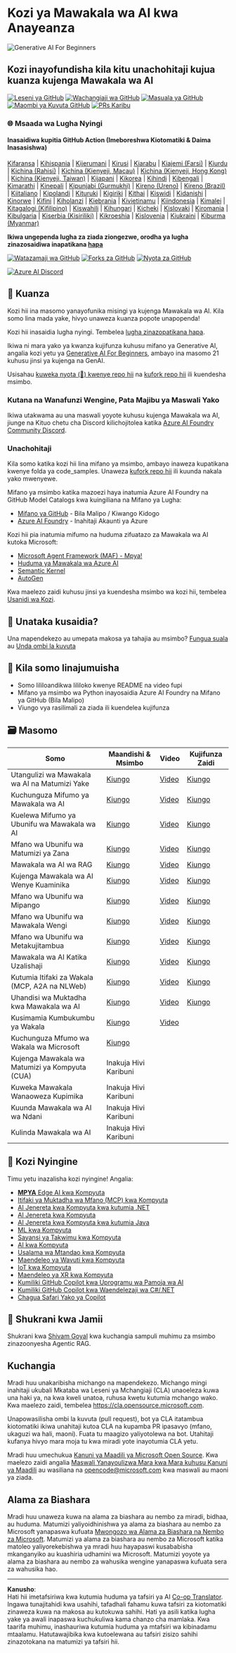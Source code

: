 <!--
CO_OP_TRANSLATOR_METADATA:
{
  "original_hash": "413adcc2c6a498d52643d27f6871aa24",
  "translation_date": "2025-10-02T08:51:27+00:00",
  "source_file": "README.md",
  "language_code": "sw"
}
-->
# Kozi ya Mawakala wa AI kwa Anayeanza

![Generative AI For Beginners](../../translated_images/repo-thumbnailv2.06f4a48036fde647f6ba4eb19f5651babe59bb30e972748afb349e47725d7601.sw.png)

## Kozi inayofundisha kila kitu unachohitaji kujua kuanza kujenga Mawakala wa AI

[![Leseni ya GitHub](https://img.shields.io/github/license/microsoft/ai-agents-for-beginners.svg)](https://github.com/microsoft/ai-agents-for-beginners/blob/master/LICENSE?WT.mc_id=academic-105485-koreyst)
[![Wachangiaji wa GitHub](https://img.shields.io/github/contributors/microsoft/ai-agents-for-beginners.svg)](https://GitHub.com/microsoft/ai-agents-for-beginners/graphs/contributors/?WT.mc_id=academic-105485-koreyst)
[![Masuala ya GitHub](https://img.shields.io/github/issues/microsoft/ai-agents-for-beginners.svg)](https://GitHub.com/microsoft/ai-agents-for-beginners/issues/?WT.mc_id=academic-105485-koreyst)
[![Maombi ya Kuvuta GitHub](https://img.shields.io/github/issues-pr/microsoft/ai-agents-for-beginners.svg)](https://GitHub.com/microsoft/ai-agents-for-beginners/pulls/?WT.mc_id=academic-105485-koreyst)
[![PRs Karibu](https://img.shields.io/badge/PRs-welcome-brightgreen.svg?style=flat-square)](http://makeapullrequest.com?WT.mc_id=academic-105485-koreyst)

### 🌐 Msaada wa Lugha Nyingi

#### Inasaidiwa kupitia GitHub Action (Imeboreshwa Kiotomatiki & Daima Inasasishwa)

[Kifaransa](../fr/README.md) | [Kihispania](../es/README.md) | [Kijerumani](../de/README.md) | [Kirusi](../ru/README.md) | [Kiarabu](../ar/README.md) | [Kiajemi (Farsi)](../fa/README.md) | [Kiurdu](../ur/README.md) | [Kichina (Rahisi)](../zh/README.md) | [Kichina (Kienyeji, Macau)](../mo/README.md) | [Kichina (Kienyeji, Hong Kong)](../hk/README.md) | [Kichina (Kienyeji, Taiwan)](../tw/README.md) | [Kijapani](../ja/README.md) | [Kikorea](../ko/README.md) | [Kihindi](../hi/README.md) | [Kibengali](../bn/README.md) | [Kimarathi](../mr/README.md) | [Kinepali](../ne/README.md) | [Kipunjabi (Gurmukhi)](../pa/README.md) | [Kireno (Ureno)](../pt/README.md) | [Kireno (Brazil)](../br/README.md) | [Kiitaliano](../it/README.md) | [Kipolandi](../pl/README.md) | [Kituruki](../tr/README.md) | [Kigiriki](../el/README.md) | [Kithai](../th/README.md) | [Kiswidi](../sv/README.md) | [Kidanishi](../da/README.md) | [Kinorwe](../no/README.md) | [Kifini](../fi/README.md) | [Kiholanzi](../nl/README.md) | [Kiebrania](../he/README.md) | [Kivietinamu](../vi/README.md) | [Kiindonesia](../id/README.md) | [Kimalei](../ms/README.md) | [Kitagalogi (Kifilipino)](../tl/README.md) | [Kiswahili](./README.md) | [Kihungari](../hu/README.md) | [Kicheki](../cs/README.md) | [Kislovaki](../sk/README.md) | [Kiromania](../ro/README.md) | [Kibulgaria](../bg/README.md) | [Kiserbia (Kisiriliki)](../sr/README.md) | [Kikroeshia](../hr/README.md) | [Kislovenia](../sl/README.md) | [Kiukraini](../uk/README.md) | [Kiburma (Myanmar)](../my/README.md)

**Ikiwa ungependa lugha za ziada ziongezwe, orodha ya lugha zinazosaidiwa inapatikana [hapa](https://github.com/Azure/co-op-translator/blob/main/getting_started/supported-languages.md)**

[![Watazamaji wa GitHub](https://img.shields.io/github/watchers/microsoft/ai-agents-for-beginners.svg?style=social&label=Watch)](https://GitHub.com/microsoft/ai-agents-for-beginners/watchers/?WT.mc_id=academic-105485-koreyst)
[![Forks za GitHub](https://img.shields.io/github/forks/microsoft/ai-agents-for-beginners.svg?style=social&label=Fork)](https://GitHub.com/microsoft/ai-agents-for-beginners/network/?WT.mc_id=academic-105485-koreyst)
[![Nyota za GitHub](https://img.shields.io/github/stars/microsoft/ai-agents-for-beginners.svg?style=social&label=Star)](https://GitHub.com/microsoft/ai-agents-for-beginners/stargazers/?WT.mc_id=academic-105485-koreyst)

[![Azure AI Discord](https://dcbadge.limes.pink/api/server/kzRShWzttr)](https://discord.gg/kzRShWzttr)


## 🌱 Kuanza

Kozi hii ina masomo yanayofunika misingi ya kujenga Mawakala wa AI. Kila somo lina mada yake, hivyo unaweza kuanza popote unapopenda!

Kozi hii inasaidia lugha nyingi. Tembelea [lugha zinazopatikana hapa](../..). 

Ikiwa ni mara yako ya kwanza kujifunza kuhusu mifano ya Generative AI, angalia kozi yetu ya [Generative AI For Beginners](https://aka.ms/genai-beginners), ambayo ina masomo 21 kuhusu jinsi ya kujenga na GenAI.

Usisahau [kuweka nyota (🌟) kwenye repo hii](https://docs.github.com/en/get-started/exploring-projects-on-github/saving-repositories-with-stars?WT.mc_id=academic-105485-koreyst) na [kufork repo hii](https://github.com/microsoft/ai-agents-for-beginners/fork) ili kuendesha msimbo.

### Kutana na Wanafunzi Wengine, Pata Majibu ya Maswali Yako

Ikiwa utakwama au una maswali yoyote kuhusu kujenga Mawakala wa AI, jiunge na Kituo chetu cha Discord kilichojitolea katika [Azure AI Foundry Community Discord](https://aka.ms/ai-agents/discord).

### Unachohitaji 

Kila somo katika kozi hii lina mifano ya msimbo, ambayo inaweza kupatikana kwenye folda ya code_samples. Unaweza [kufork repo hii](https://github.com/microsoft/ai-agents-for-beginners/fork) ili kuunda nakala yako mwenyewe.  

Mifano ya msimbo katika mazoezi haya inatumia Azure AI Foundry na GitHub Model Catalogs kwa kuingiliana na Mifano ya Lugha:

- [Mifano ya GitHub](https://aka.ms/ai-agents-beginners/github-models) - Bila Malipo / Kiwango Kidogo
- [Azure AI Foundry](https://aka.ms/ai-agents-beginners/ai-foundry) - Inahitaji Akaunti ya Azure

Kozi hii pia inatumia mifumo na huduma zifuatazo za Mawakala wa AI kutoka Microsoft:

- [Microsoft Agent Framework (MAF) - Mpya!](https://aka.ms/ai-agents-beginners/agent-framewrok)
- [Huduma ya Mawakala wa Azure AI](https://aka.ms/ai-agents-beginners/ai-agent-service)
- [Semantic Kernel](https://aka.ms/ai-agents-beginners/semantic-kernel)
- [AutoGen](https://aka.ms/ai-agents/autogen)


Kwa maelezo zaidi kuhusu jinsi ya kuendesha msimbo wa kozi hii, tembelea [Usanidi wa Kozi](./00-course-setup/README.md).

## 🙏 Unataka kusaidia?

Una mapendekezo au umepata makosa ya tahajia au msimbo? [Fungua suala](https://github.com/microsoft/ai-agents-for-beginners/issues?WT.mc_id=academic-105485-koreyst) au [Unda ombi la kuvuta](https://github.com/microsoft/ai-agents-for-beginners/pulls?WT.mc_id=academic-105485-koreyst)



## 📂 Kila somo linajumuisha

- Somo lililoandikwa lililoko kwenye README na video fupi
- Mifano ya msimbo wa Python inayosaidia Azure AI Foundry na Mifano ya GitHub (Bila Malipo)
- Viungo vya rasilimali za ziada ili kuendelea kujifunza


## 🗃️ Masomo

| **Somo**                                    | **Maandishi & Msimbo**                            | **Video**                                                  | **Kujifunza Zaidi**                                                                     |
|---------------------------------------------|---------------------------------------------------|------------------------------------------------------------|----------------------------------------------------------------------------------------|
| Utangulizi wa Mawakala wa AI na Matumizi Yake | [Kiungo](./01-intro-to-ai-agents/README.md)       | [Video](https://youtu.be/3zgm60bXmQk?si=z8QygFvYQv-9WtO1)  | [Kiungo](https://aka.ms/ai-agents-beginners/collection?WT.mc_id=academic-105485-koreyst) |
| Kuchunguza Mifumo ya Mawakala wa AI         | [Kiungo](./02-explore-agentic-frameworks/README.md) | [Video](https://youtu.be/ODwF-EZo_O8?si=Vawth4hzVaHv-u0H)  | [Kiungo](https://aka.ms/ai-agents-beginners/collection?WT.mc_id=academic-105485-koreyst) |
| Kuelewa Mifumo ya Ubunifu wa Mawakala wa AI | [Kiungo](./03-agentic-design-patterns/README.md)  | [Video](https://youtu.be/m9lM8qqoOEA?si=BIzHwzstTPL8o9GF)  | [Kiungo](https://aka.ms/ai-agents-beginners/collection?WT.mc_id=academic-105485-koreyst) |
| Mfano wa Ubunifu wa Matumizi ya Zana        | [Kiungo](./04-tool-use/README.md)                 | [Video](https://youtu.be/vieRiPRx-gI?si=2z6O2Xu2cu_Jz46N)  | [Kiungo](https://aka.ms/ai-agents-beginners/collection?WT.mc_id=academic-105485-koreyst) |
| Mawakala wa AI wa RAG                       | [Kiungo](./05-agentic-rag/README.md)              | [Video](https://youtu.be/WcjAARvdL7I?si=gKPWsQpKiIlDH9A3)  | [Kiungo](https://aka.ms/ai-agents-beginners/collection?WT.mc_id=academic-105485-koreyst) |
| Kujenga Mawakala wa AI Wenye Kuaminika      | [Kiungo](./06-building-trustworthy-agents/README.md) | [Video](https://youtu.be/iZKkMEGBCUQ?si=jZjpiMnGFOE9L8OK ) | [Kiungo](https://aka.ms/ai-agents-beginners/collection?WT.mc_id=academic-105485-koreyst) |
| Mfano wa Ubunifu wa Mipango                 | [Kiungo](./07-planning-design/README.md)          | [Video](https://youtu.be/kPfJ2BrBCMY?si=6SC_iv_E5-mzucnC)  | [Kiungo](https://aka.ms/ai-agents-beginners/collection?WT.mc_id=academic-105485-koreyst) |
| Mfano wa Ubunifu wa Mawakala Wengi          | [Kiungo](./08-multi-agent/README.md)              | [Video](https://youtu.be/V6HpE9hZEx0?si=rMgDhEu7wXo2uo6g)  | [Kiungo](https://aka.ms/ai-agents-beginners/collection?WT.mc_id=academic-105485-koreyst) |
| Mfano wa Ubunifu wa Metakujitambua          | [Kiungo](./09-metacognition/README.md)            | [Video](https://youtu.be/His9R6gw6Ec?si=8gck6vvdSNCt6OcF)  | [Kiungo](https://aka.ms/ai-agents-beginners/collection?WT.mc_id=academic-105485-koreyst) |
| Mawakala wa AI Katika Uzalishaji            | [Kiungo](./10-ai-agents-production/README.md)     | [Video](https://youtu.be/l4TP6IyJxmQ?si=31dnhexRo6yLRJDl)  | [Kiungo](https://aka.ms/ai-agents-beginners/collection?WT.mc_id=academic-105485-koreyst) |
| Kutumia Itifaki za Wakala (MCP, A2A na NLWeb) | [Kiungo](./11-agentic-protocols/README.md)           | [Video](https://youtu.be/X-Dh9R3Opn8)                                 | [Kiungo](https://aka.ms/ai-agents-beginners/collection?WT.mc_id=academic-105485-koreyst) |
| Uhandisi wa Muktadha kwa Mawakala wa AI       | [Kiungo](./12-context-engineering/README.md)         | [Video](https://youtu.be/F5zqRV7gEag)                                 | [Kiungo](https://aka.ms/ai-agents-beginners/collection?WT.mc_id=academic-105485-koreyst) |
| Kusimamia Kumbukumbu ya Wakala                | [Kiungo](./13-agent-memory/README.md)     |      [Video](https://youtu.be/QrYbHesIxpw?si=vZkVwKrQ4ieCcIPx)                                                      |                                                                                        |
| Kuchunguza Mfumo wa Wakala wa Microsoft      | [Kiungo](./14-microsoft-agent-framework/README.md)                            |                                                            |                                                                                        |
| Kujenga Mawakala wa Matumizi ya Kompyuta (CUA)| Inakuja Hivi Karibuni                            |                                                            |                                                                                        |
| Kuweka Mawakala Wanaoweza Kupimika            | Inakuja Hivi Karibuni                            |                                                            |                                                                                        |
| Kuunda Mawakala wa AI wa Ndani                | Inakuja Hivi Karibuni                               |                                                            |                                                                                        |
| Kulinda Mawakala wa AI                        | Inakuja Hivi Karibuni                               |                                                            |                                                                                        |

## 🎒 Kozi Nyingine

Timu yetu inazalisha kozi nyingine! Angalia:

- [**MPYA** Edge AI kwa Kompyuta](https://github.com/microsoft/edgeai-for-beginners?WT.mc_id=academic-105485-koreyst)
- [Itifaki ya Muktadha wa Mfano (MCP) kwa Kompyuta](https://github.com/microsoft/mcp-for-beginners?WT.mc_id=academic-105485-koreyst)
- [AI Jenereta kwa Kompyuta kwa kutumia .NET](https://github.com/microsoft/Generative-AI-for-beginners-dotnet?WT.mc_id=academic-105485-koreyst)
- [AI Jenereta kwa Kompyuta](https://github.com/microsoft/generative-ai-for-beginners?WT.mc_id=academic-105485-koreyst)
- [AI Jenereta kwa Kompyuta kwa kutumia Java](https://github.com/microsoft/generative-ai-for-beginners-java?WT.mc_id=academic-105485-koreyst)
- [ML kwa Kompyuta](https://aka.ms/ml-beginners?WT.mc_id=academic-105485-koreyst)
- [Sayansi ya Takwimu kwa Kompyuta](https://aka.ms/datascience-beginners?WT.mc_id=academic-105485-koreyst)
- [AI kwa Kompyuta](https://aka.ms/ai-beginners?WT.mc_id=academic-105485-koreyst)
- [Usalama wa Mtandao kwa Kompyuta](https://github.com/microsoft/Security-101??WT.mc_id=academic-96948-sayoung)
- [Maendeleo ya Wavuti kwa Kompyuta](https://aka.ms/webdev-beginners?WT.mc_id=academic-105485-koreyst)
- [IoT kwa Kompyuta](https://aka.ms/iot-beginners?WT.mc_id=academic-105485-koreyst)
- [Maendeleo ya XR kwa Kompyuta](https://github.com/microsoft/xr-development-for-beginners?WT.mc_id=academic-105485-koreyst)
- [Kumiliki GitHub Copilot kwa Uprogramu wa Pamoja wa AI](https://aka.ms/GitHubCopilotAI?WT.mc_id=academic-105485-koreyst)
- [Kumiliki GitHub Copilot kwa Waendelezaji wa C#/.NET](https://github.com/microsoft/mastering-github-copilot-for-dotnet-csharp-developers?WT.mc_id=academic-105485-koreyst)
- [Chagua Safari Yako ya Copilot](https://github.com/microsoft/CopilotAdventures?WT.mc_id=academic-105485-koreyst)

## 🌟 Shukrani kwa Jamii

Shukrani kwa [Shivam Goyal](https://www.linkedin.com/in/shivam2003/) kwa kuchangia sampuli muhimu za msimbo zinazoonyesha Agentic RAG. 

## Kuchangia

Mradi huu unakaribisha michango na mapendekezo. Michango mingi inahitaji ukubali Mkataba wa Leseni ya Mchangiaji (CLA) unaoeleza kuwa una haki ya, na kwa kweli unatoa, ruhusa kwetu kutumia mchango wako. Kwa maelezo zaidi, tembelea <https://cla.opensource.microsoft.com>.

Unapowasilisha ombi la kuvuta (pull request), bot ya CLA itatambua kiotomatiki ikiwa unahitaji kutoa CLA na kupamba PR ipasavyo (mfano, ukaguzi wa hali, maoni). Fuata tu maagizo yaliyotolewa na bot. Utahitaji kufanya hivyo mara moja tu kwa miradi yote inayotumia CLA yetu.

Mradi huu umechukua [Kanuni ya Maadili ya Microsoft Open Source](https://opensource.microsoft.com/codeofconduct/). 
Kwa maelezo zaidi angalia [Maswali Yanayoulizwa Mara kwa Mara kuhusu Kanuni ya Maadili](https://opensource.microsoft.com/codeofconduct/faq/) au wasiliana na [opencode@microsoft.com](mailto:opencode@microsoft.com) kwa maswali au maoni ya ziada.

## Alama za Biashara

Mradi huu unaweza kuwa na alama za biashara au nembo za miradi, bidhaa, au huduma. Matumizi yaliyoidhinishwa ya alama za biashara au nembo za Microsoft yanapaswa kufuata
[Mwongozo wa Alama za Biashara na Nembo za Microsoft](https://www.microsoft.com/legal/intellectualproperty/trademarks/usage/general).
Matumizi ya alama za biashara au nembo za Microsoft katika matoleo yaliyorekebishwa ya mradi huu hayapaswi kusababisha mkanganyiko au kuashiria udhamini wa Microsoft.
Matumizi yoyote ya alama za biashara au nembo za wahusika wengine yanapaswa kufuata sera za wahusika hao.

---

**Kanusho**:  
Hati hii imetafsiriwa kwa kutumia huduma ya tafsiri ya AI [Co-op Translator](https://github.com/Azure/co-op-translator). Ingawa tunajitahidi kwa usahihi, tafadhali fahamu kuwa tafsiri za kiotomatiki zinaweza kuwa na makosa au kutokuwa sahihi. Hati ya asili katika lugha yake ya awali inapaswa kuchukuliwa kama chanzo cha mamlaka. Kwa taarifa muhimu, inashauriwa kutumia huduma ya mtafsiri wa kibinadamu mtaalamu. Hatutawajibika kwa kutoelewana au tafsiri zisizo sahihi zinazotokana na matumizi ya tafsiri hii.
